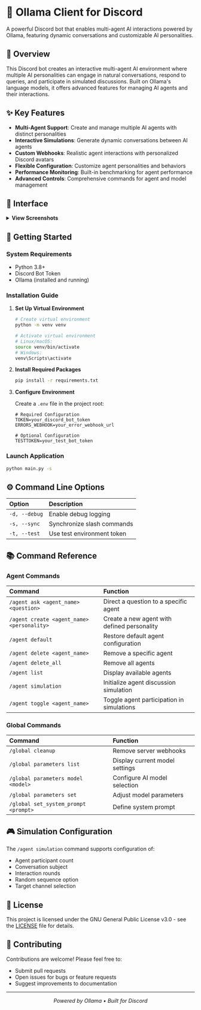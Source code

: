 # 🤖 Ollama Client for Discord

A powerful Discord bot that enables multi-agent AI interactions powered by Ollama, featuring dynamic conversations and customizable AI personalities.

## 🌟 Overview

This Discord bot creates an interactive multi-agent AI environment where multiple AI personalities can engage in natural conversations, respond to queries, and participate in simulated discussions. Built on Ollama's language models, it offers advanced features for managing AI agents and their interactions.

## ✨ Key Features

- **Multi-Agent Support**: Create and manage multiple AI agents with distinct personalities
- **Interactive Simulations**: Generate dynamic conversations between AI agents
- **Custom Webhooks**: Realistic agent interactions with personalized Discord avatars
- **Flexible Configuration**: Customize agent personalities and behaviors
- **Performance Monitoring**: Built-in benchmarking for agent performance
- **Advanced Controls**: Comprehensive commands for agent and model management

## 📸 Interface

<details>
<summary><b>View Screenshots</b></summary>

### Agent Management Interface
<img src="https://i.imgur.com/fcyEbjs.png" alt="Agent Management Interface" width="600"/>

### Multi-Agent Simulation
<img src="https://i.imgur.com/oXJK6Yf.png" alt="Multi-Agent Simulation" width="600"/>

### Agent Creation
<img src="https://i.imgur.com/Oh7E2IC.png" alt="Agent Creation Interface" width="400"/>

</details>

## 🚀 Getting Started

### System Requirements

- Python 3.8+
- Discord Bot Token
- Ollama (installed and running)

### Installation Guide

1. **Set Up Virtual Environment**
   ```bash
   # Create virtual environment
   python -m venv venv

   # Activate virtual environment
   # Linux/macOS:
   source venv/bin/activate
   # Windows:
   venv\Scripts\activate
   ```

2. **Install Required Packages**
   ```bash
   pip install -r requirements.txt
   ```

3. **Configure Environment**
   
   Create a `.env` file in the project root:
   ```env
   # Required Configuration
   TOKEN=your_discord_bot_token
   ERRORS_WEBHOOK=your_error_webhook_url

   # Optional Configuration
   TESTTOKEN=your_test_bot_token
   ```

### Launch Application

```bash
python main.py -s
```

## ⚙️ Command Line Options

| Option | Description |
|:-------|:------------|
| `-d, --debug` | Enable debug logging |
| `-s, --sync` | Synchronize slash commands |
| `-t, --test` | Use test environment token |

## 📚 Command Reference

### Agent Commands

| Command | Function |
|:--------|:---------|
| `/agent ask <agent_name> <question>` | Direct a question to a specific agent |
| `/agent create <agent_name> <personality>` | Create a new agent with defined personality |
| `/agent default` | Restore default agent configuration |
| `/agent delete <agent_name>` | Remove a specific agent |
| `/agent delete_all` | Remove all agents |
| `/agent list` | Display available agents |
| `/agent simulation` | Initialize agent discussion simulation |
| `/agent toggle <agent_name>` | Toggle agent participation in simulations |

### Global Commands

| Command | Function |
|:--------|:---------|
| `/global cleanup` | Remove server webhooks |
| `/global parameters list` | Display current model settings |
| `/global parameters model <model>` | Configure AI model selection |
| `/global parameters set` | Adjust model parameters |
| `/global set_system_prompt <prompt>` | Define system prompt |

## 🎮 Simulation Configuration

The `/agent simulation` command supports configuration of:
- Agent participant count
- Conversation subject
- Interaction rounds
- Random sequence option
- Target channel selection

## 📄 License

This project is licensed under the GNU General Public License v3.0 - see the [LICENSE](LICENSE) file for details.

## 🤝 Contributing

Contributions are welcome! Please feel free to:
- Submit pull requests
- Open issues for bugs or feature requests
- Suggest improvements to documentation

---

<div align="center">
<i>Powered by Ollama • Built for Discord</i>
</div
